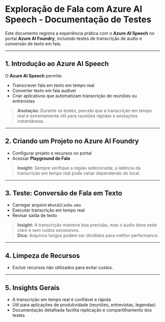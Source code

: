 # Exploração de Fala com Azure AI Speech - Documentação de Testes

Este documento registra a experiência prática com o **Azure AI Speech** no portal **Azure AI Foundry**, incluindo testes de transcrição de áudio e conversão de texto em fala.

---

## 1. Introdução ao Azure AI Speech

O **Azure AI Speech** permite:

- Transcrever fala em texto em tempo real  
- Converter texto em fala audível  
- Criar aplicativos que automatizam transcrição de reuniões ou entrevistas  

> **Anotação:** Durante os testes, percebi que a transcrição em tempo real é extremamente útil para reuniões rápidas e anotações instantâneas.

---

## 2. Criando um Projeto no Azure AI Foundry

- Configurar projeto e recursos no portal
- Acessar **Playground de Fala**

> **Insight:** Sempre verifique a região selecionada; a latência da transcrição em tempo real pode variar dependendo do local.

---

## 3. Teste: Conversão de Fala em Texto

- Carregar arquivo `WhatAICanDo.m4a`  
- Executar transcrição em tempo real  
- Revisar saída de texto

> **Insight:** A transcrição manteve boa precisão, mas o áudio deve estar claro e sem ruídos excessivos.  
> **Dica:** Arquivos longos podem ser divididos para melhor performance.

---

## 4. Limpeza de Recursos

- Excluir recursos não utilizados para evitar custos.

---

## 5. Insights Gerais

- A transcrição em tempo real é confiável e rápida  
- Útil para aplicações de produtividade (reuniões, entrevistas, legendas)  
- Documentação detalhada facilita replicação e compartilhamento dos testes
